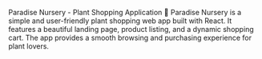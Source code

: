 Paradise Nursery - Plant Shopping Application 🌱
Paradise Nursery is a simple and user-friendly plant shopping web app built with React. It features a beautiful landing page, product listing, and a dynamic shopping cart. The app provides a smooth browsing and purchasing experience for plant lovers.
